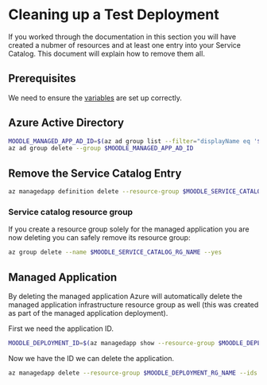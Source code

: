 # Cleaning up a Test Deployment

If you worked through the documentation in this section you will have
created a nubmer of resources and at least one entry into your Service
Catalog. This document will explain how to remove them all.

## Prerequisites

We need to ensure the [variables](Environment.md) are set up correctly.

## Azure Active Directory

```Bash
MOODLE_MANAGED_APP_AD_ID=$(az ad group list --filter="displayName eq '$MOODLE_MANAGED_APP_OWNER_GROUP_NAME'" --query [0].objectId --output tsv)
az ad group delete --group $MOODLE_MANAGED_APP_AD_ID
```

## Remove the Service Catalog Entry

```Bash
az managedapp definition delete --resource-group $MOODLE_SERVICE_CATALOG_RG_NAME --ids $MOODLE_MANAGED_APP_ID
```

### Service catalog resource group

If you create a resource group solely for the managed application you
are now deleting you can safely remove its resource group:

```Bash
az group delete --name $MOODLE_SERVICE_CATALOG_RG_NAME --yes
```

## Managed Application

By deleting the managed application Azure will automatically delete
the managed application infrastructure resource group as well (this
was created as part of the managed application deployment).

First we need the application ID.

```Bash
MOODLE_DEPLOYMENT_ID=$(az managedapp show --resource-group $MOODLE_DEPLOYMENT_RG_NAME --name $MOODLE_DEPLOYMENT_NAME)
```

Now we have the ID we can delete the application.

```Bash
az managedapp delete --resource-group $MOODLE_DEPLOYMENT_RG_NAME --ids $MOODLE_DEPLOYMENT_ID
```
